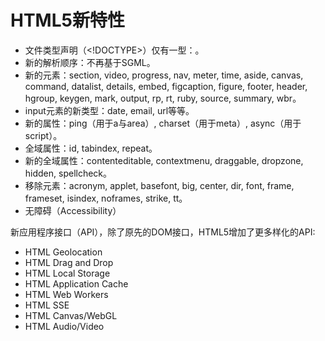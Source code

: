 # HTML5新特性
- 文件类型声明（<!DOCTYPE>）仅有一型：<!DOCTYPE HTML>。
- 新的解析顺序：不再基于SGML。
- 新的元素：section, video, progress, nav, meter, time, aside, canvas, command, datalist, details, embed, figcaption, figure, footer, header, hgroup, keygen, mark, output, rp, rt, ruby, source, summary, wbr。
- input元素的新类型：date, email, url等等。
- 新的属性：ping（用于a与area）, charset（用于meta）, async（用于script）。
- 全域属性：id, tabindex, repeat。
- 新的全域属性：contenteditable, contextmenu, draggable, dropzone, hidden, spellcheck。
- 移除元素：acronym, applet, basefont, big, center, dir, font, frame, frameset, isindex, noframes, strike, tt。
- 无障碍（Accessibility）

新应用程序接口（API），除了原先的DOM接口，HTML5增加了更多样化的API:

- HTML Geolocation
- HTML Drag and Drop
- HTML Local Storage
- HTML Application Cache
- HTML Web Workers
- HTML SSE
- HTML Canvas/WebGL
- HTML Audio/Video